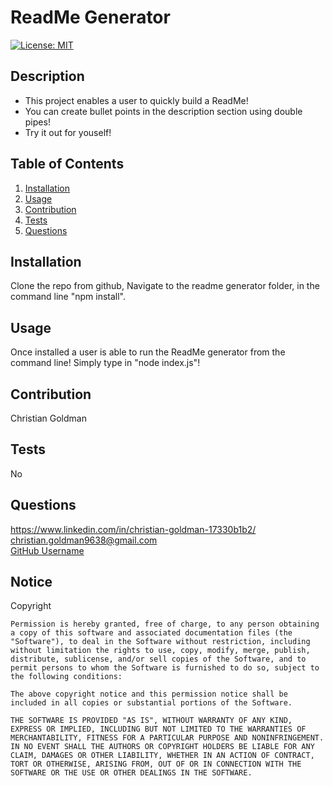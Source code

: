 
# ReadMe Generator
[![License: MIT](https://img.shields.io/badge/License-MIT-yellow.svg)](https://opensource.org/licenses/MIT)
## Description  
* This project enables a user to quickly build a ReadMe! 
* You can create bullet points in the description section using double pipes! 
* Try it out for youself!
## Table of Contents 
1. [Installation](#installation)
2. [Usage](#usage)
3. [Contribution](#contribution)
4. [Tests](#tests)
5. [Questions](#questions)

## Installation
Clone the repo from github, Navigate to the readme generator folder, in the command line "npm install".  
## Usage   
Once installed a user is able to run the ReadMe generator from the command line! Simply type in "node index.js"!
## Contribution
Christian Goldman
## Tests 
No
## Questions
https://www.linkedin.com/in/christian-goldman-17330b1b2/  
christian.goldman9638@gmail.com  
[GitHub Username](https://github.com/ChristianGoldman)
## Notice
Copyright 

    Permission is hereby granted, free of charge, to any person obtaining a copy of this software and associated documentation files (the "Software"), to deal in the Software without restriction, including without limitation the rights to use, copy, modify, merge, publish, distribute, sublicense, and/or sell copies of the Software, and to permit persons to whom the Software is furnished to do so, subject to the following conditions:

    The above copyright notice and this permission notice shall be included in all copies or substantial portions of the Software.

    THE SOFTWARE IS PROVIDED "AS IS", WITHOUT WARRANTY OF ANY KIND, EXPRESS OR IMPLIED, INCLUDING BUT NOT LIMITED TO THE WARRANTIES OF MERCHANTABILITY, FITNESS FOR A PARTICULAR PURPOSE AND NONINFRINGEMENT. IN NO EVENT SHALL THE AUTHORS OR COPYRIGHT HOLDERS BE LIABLE FOR ANY CLAIM, DAMAGES OR OTHER LIABILITY, WHETHER IN AN ACTION OF CONTRACT, TORT OR OTHERWISE, ARISING FROM, OUT OF OR IN CONNECTION WITH THE SOFTWARE OR THE USE OR OTHER DEALINGS IN THE SOFTWARE.  